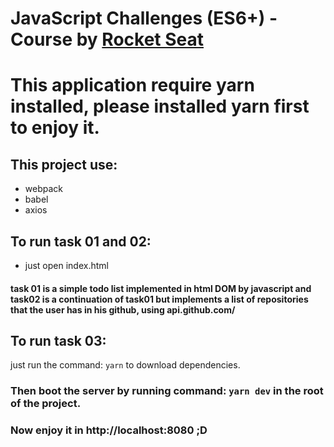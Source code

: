 # JavaScript Challenges (ES6+) - Course by [Rocket Seat](https://rocketseat.com.br/) 

# This application require yarn installed, please installed yarn first to enjoy it.

## This project use:
* webpack
* babel
* axios

## To run task 01 and 02: 
* just open index.html  
#### task 01 is a simple todo list implemented in html DOM by javascript and task02 is a continuation of task01 but implements a list of repositories that the user has in his github, using api.github.com/

## To run task 03: 
just run the command: ```yarn``` to download dependencies. 

### Then boot the server by running command: ```yarn dev``` in the root of the project.

### Now enjoy it in http://localhost:8080 ;D
